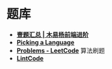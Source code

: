# 题库

- [**壹题汇总 | 木易杨前端进阶**](https://muyiy.cn/question/)
- [**Picking a Language**](https://yangshun.github.io/tech-interview-handbook/picking-a-language)
- [**Problems - LeetCode**](https://leetcode.com/problemset/all/) 算法刷题
- [**LintCode**](https://www.lintcode.com/)
